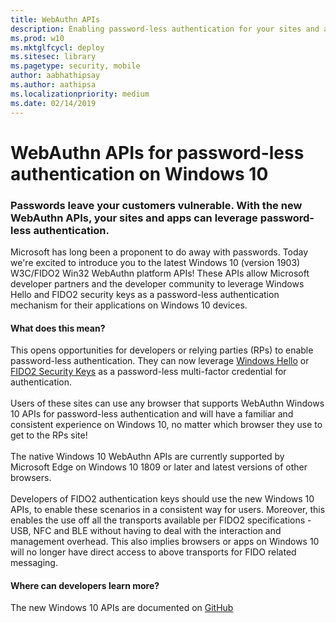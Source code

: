 ```yaml
---
title: WebAuthn APIs 
description: Enabling password-less authentication for your sites and apps
ms.prod: w10
ms.mktglfcycl: deploy
ms.sitesec: library
ms.pagetype: security, mobile
author: aabhathipsay
ms.author: aathipsa
ms.localizationpriority: medium
ms.date: 02/14/2019
---
```

# WebAuthn APIs for password-less authentication on Windows 10 


### Passwords leave your customers vulnerable. With the new WebAuthn APIs, your sites and apps can leverage password-less authentication.

Microsoft has long been a proponent to do away with passwords.
Today we're excited to introduce you to the latest Windows 10 (version 1903) W3C/FIDO2 Win32 WebAuthn platform APIs!
These APIs allow Microsoft developer partners and the developer community to leverage Windows Hello and FIDO2 security keys
as a password-less authentication mechanism for their applications on Windows 10 devices. 

#### What does this mean?
This opens opportunities for developers or relying parties (RPs) to enable password-less authentication.
They can now leverage [Windows Hello](https://aka.ms/whfb) or [FIDO2 Security Keys](https://docs.microsoft.com/en-us/windows/security/identity-protection/hello-for-business/microsoft-compatible-security-key)
as a password-less multi-factor credential for authentication.  
<br>
Users of these sites can use any browser that supports WebAuthn Windows 10 APIs for password-less authentication
 and will have a familiar and consistent experience on Windows 10, no matter which browser they use to get to the RPs site!
<br> <br>
The native Windows 10 WebAuthn APIs are currently supported by Microsoft Edge on Windows 10 1809 or later
 and latest versions of other browsers.
<br> <br>
Developers of FIDO2 authentication keys should use the new Windows 10 APIs, to enable these scenarios in a consistent way for users.
 Moreover, this enables the use off all the transports available per FIDO2 specifications - USB, NFC and BLE
 without having to deal with the interaction and management overhead. 
This also implies browsers or apps on Windows 10 will no longer have direct access to above transports for FIDO related messaging. 

#### Where can developers learn more?
The new Windows 10 APIs are documented on [GitHub](https://github.com/Microsoft/webauthn)


